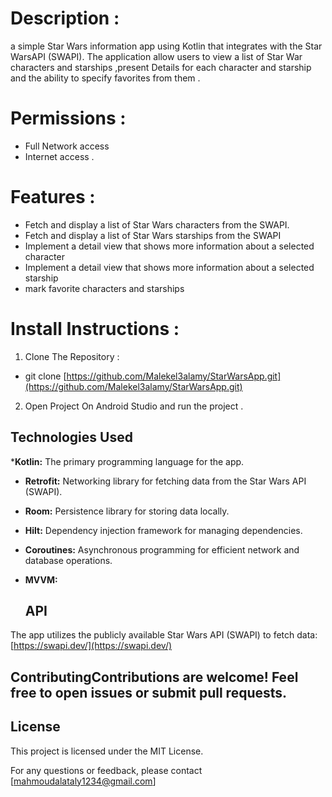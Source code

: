 
# Description : 
 a simple Star Wars information app using Kotlin that integrates with the Star WarsAPI (SWAPI). The application allow users to view a list of Star War characters and starships ,present Details for each character and starship and the ability to specify favorites from  them .


  

# Permissions :  
- Full Network access   
- Internet access .  


  
# Features :   
- Fetch and display a list of Star Wars characters from the SWAPI.  
- Fetch and display a list of Star Wars starships from the SWAPI  
- Implement a detail view that shows more information about a selected character   
- Implement a detail view that shows more information about a selected starship   
- mark favorite characters and starships 


# Install Instructions :  
1. Clone The Repository  : 

- git clone   [https://github.com/Malekel3alamy/StarWarsApp.git](https://github.com/Malekel3alamy/StarWarsApp.git)  
2.  Open Project On Android Studio and  run the project .


   ## Technologies Used

***Kotlin:** The primary programming language for the app.
* **Retrofit:** Networking library for fetching data from the Star Wars API (SWAPI).
* **Room:** Persistence library for storing data locally.
* **Hilt:** Dependency injection framework for managing dependencies.
* **Coroutines:** Asynchronous programming for efficient network and database operations.
* **MVVM:**

  ## API
The app utilizes the publicly available Star Wars API (SWAPI) to fetch data: [https://swapi.dev/](https://swapi.dev/)



   ## ContributingContributions are welcome! Feel free to open issues or submit pull requests.

## License

This project is licensed under the MIT License.

For any questions or feedback, please contact [mahmoudalataly1234@gmail.com]

